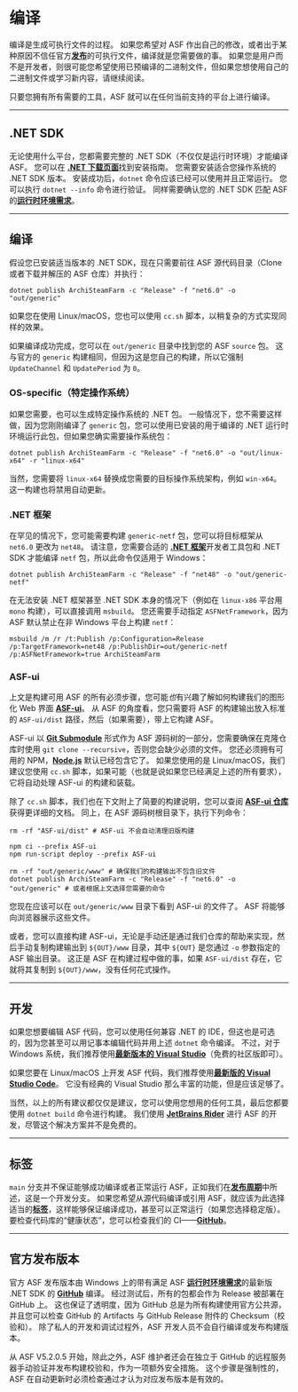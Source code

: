 # 编译

编译是生成可执行文件的过程。 如果您希望对 ASF 作出自己的修改，或者出于某种原因不信任官方&#8203;**[发布](https://github.com/JustArchiNET/ArchiSteamFarm/releases)**&#8203;的可执行文件，编译就是您需要做的事。 如果您是用户而不是开发者，则很可能您希望使用已预编译的二进制文件，但如果您想使用自己的二进制文件或学习新内容，请继续阅读。

只要您拥有所有需要的工具，ASF 就可以在任何当前支持的平台上进行编译。

---

## .NET SDK

无论使用什么平台，您都需要完整的 .NET SDK（不仅仅是运行时环境）才能编译 ASF。 您可以在 **[.NET 下载页面](https://dotnet.microsoft.com/download)**&#8203;找到安装指南。 您需要安装适合您操作系统的 .NET SDK 版本。 安装成功后，`dotnet` 命令应该已经可以使用并且正常运行。 您可以执行 `dotnet --info` 命令进行验证。 同样需要确认您的 .NET SDK 匹配 ASF 的&#8203;**[运行时环境需求](https://github.com/JustArchiNET/ArchiSteamFarm/wiki/Compatibility-zh-CN#运行时环境需求)**。

---

## 编译

假设您已安装适当版本的 .NET SDK，现在只需要前往 ASF 源代码目录（Clone 或者下载并解压的 ASF 仓库）并执行：

```shell
dotnet publish ArchiSteamFarm -c "Release" -f "net6.0" -o "out/generic"
```

如果您在使用 Linux/macOS，您也可以使用 `cc.sh` 脚本，以稍复杂的方式实现同样的效果。

如果编译成功完成，您可以在 `out/generic` 目录中找到您的 ASF `source` 包。 这与官方的 `generic` 构建相同，但因为这是您自己的构建，所以它强制 `UpdateChannel` 和 `UpdatePeriod` 为 `0`。

### OS-specific（特定操作系统）

如果您需要，也可以生成特定操作系统的 .NET 包。 一般情况下，您不需要这样做，因为您刚刚编译了 `generic` 包，您可以使用已安装的用于编译的 .NET 运行时环境运行此包，但如果您确实需要操作系统包：

```shell
dotnet publish ArchiSteamFarm -c "Release" -f "net6.0" -o "out/linux-x64" -r "linux-x64"
```

当然，您需要将 `linux-x64` 替换成您需要的目标操作系统架构，例如 `win-x64`。 这一构建也将禁用自动更新。

### .NET 框架

在罕见的情况下，您可能需要构建 `generic-netf` 包，您可以将目标框架从 `net6.0` 更改为 `net48`。 请注意，您需要合适的 **[.NET 框架](https://dotnet.microsoft.com/download/visual-studio-sdks)**&#8203;开发者工具包和 .NET SDK 才能编译 `netf` 包，所以此命令仅适用于 Windows：

```shell
dotnet publish ArchiSteamFarm -c "Release" -f "net48" -o "out/generic-netf"
```

在无法安装 .NET 框架甚至 .NET SDK 本身的情况下（例如在 `linux-x86` 平台用 `mono` 构建），可以直接调用 `msbuild`。 您还需要手动指定 `ASFNetFramework`，因为 ASF 默认禁止在非 Windows 平台上构建 `netf`：

```shell
msbuild /m /r /t:Publish /p:Configuration=Release /p:TargetFramework=net48 /p:PublishDir=out/generic-netf /p:ASFNetFramework=true ArchiSteamFarm
```

### ASF-ui

上文是构建可用 ASF 的所有必须步骤，您可能*也*有兴趣了解如何构建我们的图形化 Web 界面 **[ASF-ui](https://github.com/JustArchiNET/ArchiSteamFarm/wiki/IPC-zh-CN#asf-ui)**。 从 ASF 的角度看，您只需要将 ASF 的构建输出放入标准的 `ASF-ui/dist` 路径，然后（如果需要），带上它构建 ASF。

ASF-ui 以 **[Git Submodule](https://git-scm.com/book/en/v2/Git-Tools-Submodules)** 形式作为 ASF 源码树的一部分，您需要确保在克隆仓库时使用 `git clone --recursive`，否则您会缺少必须的文件。 您还必须拥有可用的 NPM，**[Node.js](https://nodejs.org)** 默认已经包含它了。 如果您使用的是 Linux/macOS，我们建议您使用 `cc.sh` 脚本，如果可能（也就是说如果您已经满足上述的所有要求），它将自动处理 ASF-ui 的构建和装载。

除了 `cc.sh` 脚本，我们也在下文附上了简要的构建说明，您可以查阅 **[ASF-ui 仓库](https://github.com/JustArchiNET/ASF-ui)**&#8203;获得更详细的文档。 同上，在 ASF 源码树根目录下，执行下列命令：

```shell
rm -rf "ASF-ui/dist" # ASF-ui 不会自动清理旧版构建

npm ci --prefix ASF-ui
npm run-script deploy --prefix ASF-ui

rm -rf "out/generic/www" # 确保我们的构建输出不包含旧文件
dotnet publish ArchiSteamFarm -c "Release" -f "net6.0" -o "out/generic" # 或者根据上文选择您需要的命令
```

您现在应该可以在 `out/generic/www` 目录下看到 ASF-ui 的文件了。 ASF 将能够向浏览器展示这些文件。

或者，您可以直接构建 ASF-ui，无论是手动还是通过我们仓库的帮助来实现，然后手动复制构建输出到 `${OUT}/www` 目录，其中 `${OUT}` 是您通过 `-o` 参数指定的 ASF 输出目录。 这正是 ASF 在构建过程中做的事，如果 `ASF-ui/dist` 存在，它就将其复制到 `${OUT}/www`，没有任何花式操作。

---

## 开发

如果您想要编辑 ASF 代码，您可以使用任何兼容 .NET 的 IDE，但这也是可选的，因为您甚至可以用记事本编辑代码并用上述 `dotnet` 命令编译。 不过，对于 Windows 系统，我们推荐使用&#8203;**[最新版本的 Visual Studio](https://visualstudio.microsoft.com/downloads)**（免费的社区版即可）。

如果您要在 Linux/macOS 上开发 ASF 代码，我们推荐使用[**最新版的 Visual Studio Code**](https://code.visualstudio.com/download)。 它没有经典的 Visual Studio 那么丰富的功能，但是应该足够了。

当然，以上的所有建议都仅仅是建议，您可以使用您想用的任何工具，最后您都要使用 `dotnet build` 命令进行构建。 我们使用 **[JetBrains Rider](https://www.jetbrains.com/rider)** 进行 ASF 的开发，尽管这个解决方案并不是免费的。

---

## 标签

`main` 分支并不保证能够成功编译或者正常运行 ASF，正如我们在&#8203;**[发布周期](https://github.com/JustArchiNET/ArchiSteamFarm/wiki/Release-cycle-zh-CN)**&#8203;中所述，这是一个开发分支。 如果您希望从源代码编译或引用 ASF，就应该为此选择适当的&#8203;**[标签](https://github.com/JustArchiNET/ArchiSteamFarm/tags)**，这样能够保证编译成功，甚至可以正常运行（如果您选择稳定版）。 要检查代码库的“健康状态”，您可以检查我们的 CI——**[GitHub](https://github.com/JustArchiNET/ArchiSteamFarm/actions/workflows/ci.yml?query=branch%3Amain)**。

---

## 官方发布版本

官方 ASF 发布版本由 Windows 上的带有满足 ASF **[运行时环境需求](https://github.com/JustArchiNET/ArchiSteamFarm/wiki/Compatibility-zh-CN#运行时环境需求)**&#8203;的最新版 .NET SDK 的 **[GitHub](https://github.com/JustArchiNET/ArchiSteamFarm/actions)** 编译。 经过测试后，所有的包都会作为 Release 被部署在 GitHub 上。 这也保证了透明度，因为 GitHub 总是为所有构建使用官方公共源，并且您可以检查 GitHub 的 Artifacts 与 GitHub Release 附件的 Checksum（校验和）。 除了私人的开发和调试过程外，ASF 开发人员不会自行编译或发布构建版本。

从 ASF V5.2.0.5 开始，除此之外，ASF 维护者还会在独立于 GitHub 的远程服务器手动验证并发布构建校验和，作为一项额外安全措施。 这个步骤是强制性的，ASF 在自动更新时必须检查通过才认为对应发布版本是有效的。